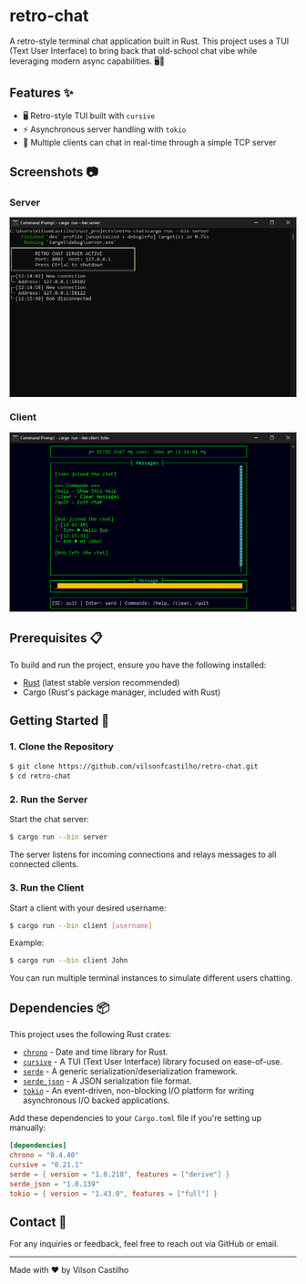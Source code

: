 # retro-chat

A retro-style terminal chat application built in Rust. This project uses a TUI (Text User Interface) to bring back that old-school chat vibe while leveraging modern async capabilities. 🖥️🦀

## Features ✨

- 🖥️ Retro-style TUI built with `cursive`
- ⚡ Asynchronous server handling with `tokio`
- 💬 Multiple clients can chat in real-time through a simple TCP server

## Screenshots 📷

### Server

![Screenshot of the retro-chat server](assets/screenshots/server.png)

### Client

![Screenshot of the retro-chat client](assets/screenshots/client.png)

## Prerequisites 📋

To build and run the project, ensure you have the following installed:

- [Rust](https://www.rust-lang.org/) (latest stable version recommended)
- Cargo (Rust's package manager, included with Rust)

## Getting Started 🚀

### 1. Clone the Repository

```bash
$ git clone https://github.com/vilsonfcastilho/retro-chat.git
$ cd retro-chat
```

### 2. Run the Server

Start the chat server:

```bash
$ cargo run --bin server
```

The server listens for incoming connections and relays messages to all connected clients.

### 3. Run the Client

Start a client with your desired username:

```bash
$ cargo run --bin client [username]
```

Example:

```bash
$ cargo run --bin client John
```

You can run multiple terminal instances to simulate different users chatting.

## Dependencies 📦

This project uses the following Rust crates:

- [`chrono`](https://crates.io/crates/chrono) - Date and time library for Rust.
- [`cursive`](https://crates.io/crates/cursive) - A TUI (Text User Interface) library focused on ease-of-use.
- [`serde`](https://crates.io/crates/serde) - A generic serialization/deserialization framework.
- [`serde_json`](https://crates.io/crates/serde_json) - A JSON serialization file format.
- [`tokio`](https://crates.io/crates/tokio) - An event-driven, non-blocking I/O platform for writing asynchronous I/O backed applications.

Add these dependencies to your `Cargo.toml` file if you're setting up manually:

```toml
[dependencies]
chrono = "0.4.40"
cursive = "0.21.1"
serde = { version = "1.0.218", features = ["derive"] }
serde_json = "1.0.139"
tokio = { version = "1.43.0", features = ["full"] }
```

## Contact 📧

For any inquiries or feedback, feel free to reach out via GitHub or email.

---

Made with ♥ by Vilson Castilho
